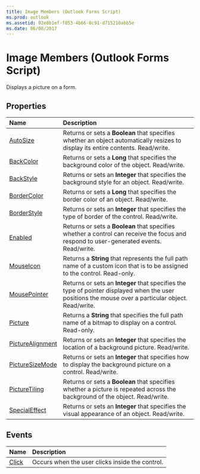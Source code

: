 ```yaml
---
title: Image Members (Outlook Forms Script)
ms.prod: outlook
ms.assetid: 92e8b1ef-f853-4b66-8c91-d715210abb5e
ms.date: 06/08/2017
---
```



# Image Members (Outlook Forms Script)

Displays a picture on a form.


## Properties



|**Name**|**Description**|
|:-----|:-----|
| [AutoSize](image-members-outlook-forms-script.md)|Returns or sets a  **Boolean** that specifies whether an object automatically resizes to display its entire contents. Read/write.|
| [BackColor](image-backcolor-property-outlook-forms-script.md)|Returns or sets a  **Long** that specifies the background color of the object. Read/write.|
| [BackStyle](image-backstyle-property-outlook-forms-script.md)|Returns or sets an  **Integer** that specifies the background style for an object. Read/write.|
| [BorderColor](image-bordercolor-property-outlook-forms-script.md)|Returns or sets a  **Long** that specifies the border color of an object. Read/write.|
| [BorderStyle](image-borderstyle-property-outlook-forms-script.md)|Returns or sets an  **Integer** that specifies the type of border of the control. Read/write.|
| [Enabled](image-enabled-property-outlook-forms-script.md)|Returns or sets a  **Boolean** that specifies whether a control can receive the focus and respond to user-generated events. Read/write.|
| [MouseIcon](image-mouseicon-property-outlook-forms-script.md)|Returns a  **String** that represents the full path name of a custom icon that is to be assigned to the control. Read-only.|
| [MousePointer](image-mousepointer-property-outlook-forms-script.md)|Returns or sets an  **Integer** that specifies the type of pointer displayed when the user positions the mouse over a particular object. Read/write.|
| [Picture](image-picture-property-outlook-forms-script.md)|Returns a  **String** that specifies the full path name of a bitmap to display on a control. Read-only.|
| [PictureAlignment](image-picturealignment-property-outlook-forms-script.md)|Returns or sets an  **Integer** that specifies the location of a background picture. Read/write.|
| [PictureSizeMode](image-picturesizemode-property-outlook-forms-script.md)|Returns or sets an  **Integer** that specifies how to display the background picture on a control. Read/write.|
| [PictureTiling](image-picturetiling-property-outlook-forms-script.md)|Returns or sets a  **Boolean** that specifies whether a picture is repeated across the background of the object. Read/write.|
| [SpecialEffect](image-specialeffect-property-outlook-forms-script.md)|Returns or sets an  **Integer** that specifies the visual appearance of an object. Read/write.|



## Events



|**Name**|**Description**|
|:-----|:-----|
| [Click](image-click-event-outlook-forms-script.md)|Occurs when the user clicks inside the control.|



